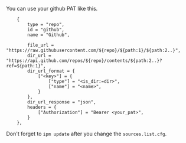 You can use your github PAT like this.

```
    {
        type = "repo",
        id = "github",
        name = "Github",

        file_url = "https://raw.githubusercontent.com/${repo}/${path:1}/${path:2..}",
        dir_url = "https://api.github.com/repos/${repo}/contents/${path:2..}?ref=${path:1}",
        dir_url_format = {
            ["<key>"] = {
                ["type"] = "<is_dir:=dir>",
                ["name"] = "<name>",
            }
        },
        dir_url_response = "json",
        headers = {
            ["Authorization"] = "Bearer <your_pat>",
        }
    },
```

Don't forget to `ipm update` after you change the `sources.list.cfg`.